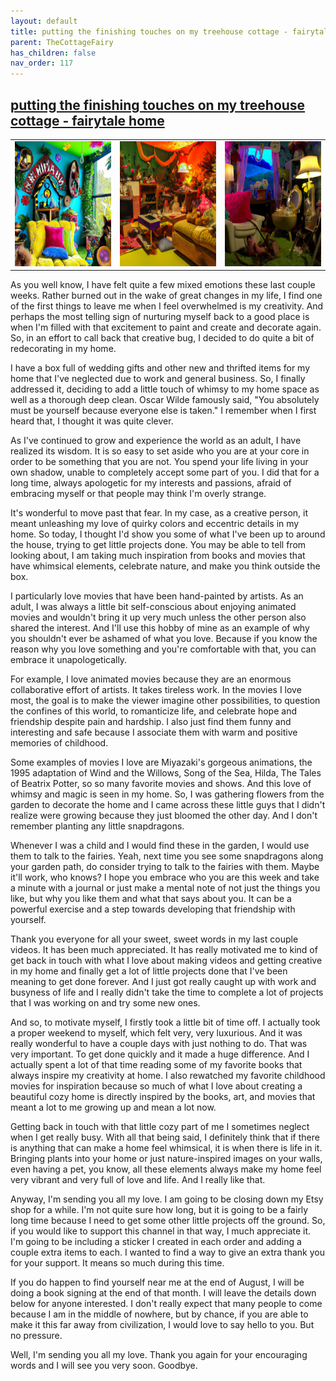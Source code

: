 ```yaml
---
layout: default
title: putting the finishing touches on my treehouse cottage - fairytale home
parent: TheCottageFairy
has_children: false
nav_order: 117
---
```


## [putting the finishing touches on my treehouse cottage - fairytale home](https://www.youtube.com/watch?v=gINfZbRiOLg)

<div>
<table align="center">
	<tr>
		<td align="center">
			<img src="../../assets/cottage_fairy_ai_generated_photos/putting_the_finishing_touches_on_my_treehouse_cottage_-_fairytale_home-[gINfZbRiOLg]/generated_00.png" height="200" width="200"/>
		</td>
		<td align="center">
			<img src="../../assets/cottage_fairy_ai_generated_photos/putting_the_finishing_touches_on_my_treehouse_cottage_-_fairytale_home-[gINfZbRiOLg]/generated_01.png" height="200" width="200"/>
		</td>
		<td align="center">
			<img src="../../assets/cottage_fairy_ai_generated_photos/putting_the_finishing_touches_on_my_treehouse_cottage_-_fairytale_home-[gINfZbRiOLg]/generated_02.png" height="200" width="200"/>
		</td>
	</tr>
</table>
</div>

As you well know, I have felt quite a few mixed emotions these last couple weeks. Rather burned out in the wake of great changes in my life, I find one of the first things to leave me when I feel overwhelmed is my creativity. And perhaps the most telling sign of nurturing myself back to a good place is when I'm filled with that excitement to paint and create and decorate again. So, in an effort to call back that creative bug, I decided to do quite a bit of redecorating in my home.

I have a box full of wedding gifts and other new and thrifted items for my home that I've neglected due to work and general business. So, I finally addressed it, deciding to add a little touch of whimsy to my home space as well as a thorough deep clean. Oscar Wilde famously said, "You absolutely must be yourself because everyone else is taken." I remember when I first heard that, I thought it was quite clever.

As I've continued to grow and experience the world as an adult, I have realized its wisdom. It is so easy to set aside who you are at your core in order to be something that you are not. You spend your life living in your own shadow, unable to completely accept some part of you. I did that for a long time, always apologetic for my interests and passions, afraid of embracing myself or that people may think I'm overly strange.

It's wonderful to move past that fear. In my case, as a creative person, it meant unleashing my love of quirky colors and eccentric details in my home. So today, I thought I'd show you some of what I've been up to around the house, trying to get little projects done. You may be able to tell from looking about, I am taking much inspiration from books and movies that have whimsical elements, celebrate nature, and make you think outside the box.

I particularly love movies that have been hand-painted by artists. As an adult, I was always a little bit self-conscious about enjoying animated movies and wouldn't bring it up very much unless the other person also shared the interest. And I'll use this hobby of mine as an example of why you shouldn't ever be ashamed of what you love. Because if you know the reason why you love something and you're comfortable with that, you can embrace it unapologetically.

For example, I love animated movies because they are an enormous collaborative effort of artists. It takes tireless work. In the movies I love most, the goal is to make the viewer imagine other possibilities, to question the confines of this world, to romanticize life, and celebrate hope and friendship despite pain and hardship. I also just find them funny and interesting and safe because I associate them with warm and positive memories of childhood.

Some examples of movies I love are Miyazaki's gorgeous animations, the 1995 adaptation of Wind and the Willows, Song of the Sea, Hilda, The Tales of Beatrix Potter, so so many favorite movies and shows. And this love of whimsy and magic is seen in my home. So, I was gathering flowers from the garden to decorate the home and I came across these little guys that I didn't realize were growing because they just bloomed the other day. And I don't remember planting any little snapdragons.

Whenever I was a child and I would find these in the garden, I would use them to talk to the fairies. Yeah, next time you see some snapdragons along your garden path, do consider trying to talk to the fairies with them. Maybe it'll work, who knows? I hope you embrace who you are this week and take a minute with a journal or just make a mental note of not just the things you like, but why you like them and what that says about you. It can be a powerful exercise and a step towards developing that friendship with yourself.

Thank you everyone for all your sweet, sweet words in my last couple videos. It has been much appreciated. It has really motivated me to kind of get back in touch with what I love about making videos and getting creative in my home and finally get a lot of little projects done that I've been meaning to get done forever. And I just got really caught up with work and busyness of life and I really didn't take the time to complete a lot of projects that I was working on and try some new ones.

And so, to motivate myself, I firstly took a little bit of time off. I actually took a proper weekend to myself, which felt very, very luxurious. And it was really wonderful to have a couple days with just nothing to do. That was very important. To get done quickly and it made a huge difference. And I actually spent a lot of that time reading some of my favorite books that always inspire my creativity at home. I also rewatched my favorite childhood movies for inspiration because so much of what I love about creating a beautiful cozy home is directly inspired by the books, art, and movies that meant a lot to me growing up and mean a lot now.

Getting back in touch with that little cozy part of me I sometimes neglect when I get really busy. With all that being said, I definitely think that if there is anything that can make a home feel whimsical, it is when there is life in it. Bringing plants into your home or just nature-inspired images on your walls, even having a pet, you know, all these elements always make my home feel very vibrant and very full of love and life. And I really like that.

Anyway, I'm sending you all my love. I am going to be closing down my Etsy shop for a while. I'm not quite sure how long, but it is going to be a fairly long time because I need to get some other little projects off the ground. So, if you would like to support this channel in that way, I much appreciate it. I'm going to be including a sticker I created in each order and adding a couple extra items to each. I wanted to find a way to give an extra thank you for your support. It means so much during this time.

If you do happen to find yourself near me at the end of August, I will be doing a book signing at the end of that month. I will leave the details down below for anyone interested. I don't really expect that many people to come because I am in the middle of nowhere, but by chance, if you are able to make it this far away from civilization, I would love to say hello to you. But no pressure.

Well, I'm sending you all my love. Thank you again for your encouraging words and I will see you very soon. Goodbye.